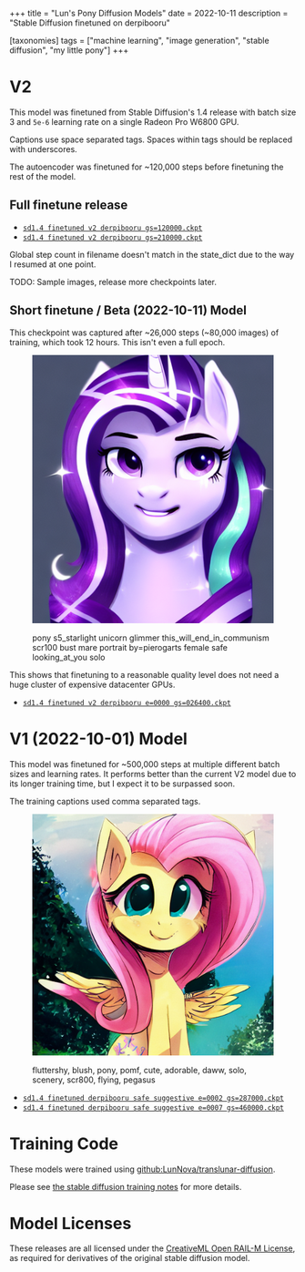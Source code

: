 +++
title = "Lun's Pony Diffusion Models"
date = 2022-10-11
description = "Stable Diffusion finetuned on derpibooru"

[taxonomies]
tags = ["machine learning", "image generation", "stable diffusion", "my little pony"]
+++

<!-- toc -->

# V2

This model was finetuned from Stable Diffusion's 1.4 release with batch size 3 and `5e-6` learning rate on a single Radeon Pro W6800 GPU.

Captions use space separated tags. Spaces within tags should be replaced with underscores.

The autoencoder was finetuned for ~120,000 steps before finetuning the rest of the model.

## Full finetune release

* [`sd1.4 finetuned v2 derpibooru gs=120000.ckpt`](https://mega.nz/file/FdJn3DTY#2AeH-JxJV7i3YJGoE4j2maiX2JzLNmrMRcsPYehSLXA)
* [`sd1.4 finetuned v2 derpibooru gs=210000.ckpt`](https://mega.nz/file/ZJQVVAIS#WZCiS32lBmYxRdNjwIaPWjspJk9Y8eyTzalb-oj55XQ)

Global step count in filename doesn't match in the state_dict due to the way I resumed at one point.

TODO: Sample images, release more checkpoints later.

## Short finetune / Beta (2022-10-11) Model

This checkpoint was captured after ~26,000 steps (~80,000 images) of training, which took 12 hours. This isn't even a full epoch.

<figure>

![](./v2-beta-glim1.png)

<figcaption>pony s5_starlight unicorn glimmer this_will_end_in_communism scr100 bust mare portrait by=pierogarts female safe looking_at_you solo</figcaption>
</figure>

This shows that finetuning to a reasonable quality level does not need a huge cluster of expensive datacenter GPUs.

* [`sd1.4 finetuned v2 derpibooru e=0000 gs=026400.ckpt`](https://mega.nz/file/dFYmUQDS#8AZCBCA8btOrPZCVhJ1hWnL1NGzJCzQV3hvTGPOCKpw)

# V1 (2022-10-01) Model

This model was finetuned for ~500,000 steps at multiple different batch sizes and learning rates. It performs better than the current V2 model due to its longer training time, but I expect it to be surpassed soon.

The training captions used comma separated tags.

<figure>

![](./v1-fluttershy1.png)

<figcaption>fluttershy, blush, pony, pomf, cute, adorable, daww, solo, scenery, scr800, flying, pegasus</figcaption>
</figure>

* [`sd1.4 finetuned derpibooru safe suggestive e=0002 gs=287000.ckpt`](https://mega.nz/file/MMoHwRCa#p06t5SVCSSlEvwVmDOf9B8StDw7BJ0gidS7Y62HjDtM)
* [`sd1.4 finetuned derpibooru safe suggestive e=0007 gs=460000.ckpt`](https://mega.nz/file/UJx0TDZS#i6Y12ajvndy0YKbM6pvOTQuQYI5zpKeDTl73l9S8XsI)

# Training Code

These models were trained using [github:LunNova/translunar-diffusion](https://github.com/LunNova/translunar-diffusion).

Please see [the stable diffusion training notes](@/articles/stable-diffusion-training-notes/index.md) for more details.

# Model Licenses

These releases are all licensed under the [CreativeML Open RAIL-M License](https://github.com/CompVis/stable-diffusion/blob/main/LICENSE), as required for derivatives of the original stable diffusion model.